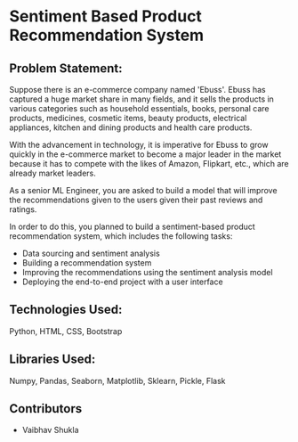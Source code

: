 # Sentiment Based Product Recommendation System

## Problem Statement:

Suppose there is an e-commerce company named 'Ebuss'. Ebuss has captured a huge market share in many fields, and it sells the products in various categories such as household essentials, books, personal care products, medicines, cosmetic items, beauty products, electrical appliances, kitchen and dining products and health care products.

With the advancement in technology, it is imperative for Ebuss to grow quickly in the e-commerce market to become a major leader in the market because it has to compete with the likes of Amazon, Flipkart, etc., which are already market leaders.

As a senior ML Engineer, you are asked to build a model that will improve the recommendations given to the users given their past reviews and ratings. 

In order to do this, you planned to build a sentiment-based product recommendation system, which includes the following tasks:

<ul>
	<li>Data sourcing and sentiment analysis</li>
	<li>Building a recommendation system</li>
	<li>Improving the recommendations using the sentiment analysis model</li>
	<li>Deploying the end-to-end project with a user interface</li>
</ul>

## Technologies Used: 

Python, HTML, CSS, Bootstrap

## Libraries Used: 

Numpy, Pandas, Seaborn, Matplotlib, Sklearn, Pickle, Flask

## Contributors

<ul>
	<li>Vaibhav Shukla</li>
</ul>

